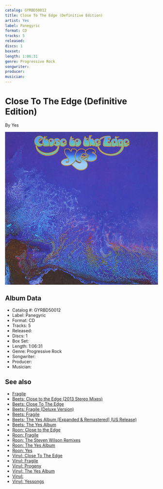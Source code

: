 ```yaml
---
catalog: GYRBD50012
title: Close To The Edge (Definitive Edition)
artist: Yes
label: Panegyric
format: CD
tracks: 5
released: 
discs: 1
boxset: 
length: 1:06:31
genre: Progressive Rock
songwriter: 
producer: 
musician: 
---
```


# Close To The Edge (Definitive Edition)

By Yes

![](../../assets/cdcovers/Yes-Close_To_The_Edge_Definitive_Edition.png)

## Album Data

- Catalog #: GYRBD50012
- Label: Panegyric
- Format: CD
- Tracks: 5
- Released: 
- Discs: 1
- Box Set: 
- Length: 1:06:31
- Genre: Progressive Rock
- Songwriter: 
- Producer: 
- Musician: 


## See also

- [Fragile](Fragile.md)
- [Beets: Close to the Edge (2013 Stereo Mixes)](../../Beets/Yes/Close_to_the_Edge_2013_Stereo_Mixes.md)
- [Beets: Close To The Edge](../../Beets/Yes/Close_To_The_Edge.md)
- [Beets: Fragile (Deluxe Version)](../../Beets/Yes/Fragile_Deluxe_Version.md)
- [Beets: Fragile](../../Beets/Yes/Fragile.md)
- [Beets: The Yes Album [Expanded & Remastered] (US Release)](../../Beets/Yes/The_Yes_Album_[Expanded_and_Remastered]_US_Release.md)
- [Beets: The Yes Album](../../Beets/Yes/The_Yes_Album.md)
- [Roon: Close to the Edge](../../Roon/Yes/Close_to_the_Edge.md)
- [Roon: Fragile](../../Roon/Yes/Fragile.md)
- [Roon: The Steven Wilson Remixes](../../Roon/Yes/The_Steven_Wilson_Remixes.md)
- [Roon: The Yes Album](../../Roon/Yes/The_Yes_Album.md)
- [Roon: Yes](../../Roon/Yes/Yes.md)
- [Vinyl: Close To The Edge](../../Vinyl/Yes/Close_To_The_Edge.md)
- [Vinyl: Fragile](../../Vinyl/Yes/Fragile.md)
- [Vinyl: Progeny](../../Vinyl/Yes/Progeny-_Highlights_From_Seventy-Two.md)
- [Vinyl: The Yes Album](../../Vinyl/Yes/The_Yes_Album.md)
- [Vinyl: ](../../Vinyl/Yes/Yes.md)
- [Vinyl: Yessongs](../../Vinyl/Yes/Yessongs.md)
